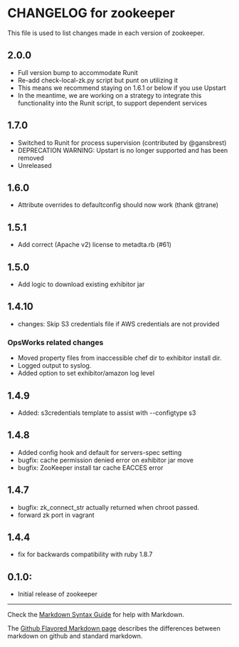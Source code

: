 # CHANGELOG for zookeeper

This file is used to list changes made in each version of zookeeper.

## 2.0.0
- Full version bump to accommodate Runit
- Re-add check-local-zk.py script but punt on utilizing it
- This means we recommend staying on 1.6.1 or below if you use Upstart
- In the meantime, we are working on a strategy to integrate this functionality
  into the Runit script, to support dependent services

## 1.7.0
- Switched to Runit for process supervision (contributed by @gansbrest)
- DEPRECATION WARNING: Upstart is no longer supported and has been removed
- Unreleased

## 1.6.0
- Attribute overrides to defaultconfig should now work (thank @trane)

## 1.5.1
- Add correct (Apache v2) license to metadta.rb (#61)

## 1.5.0
- Add logic to download existing exhibitor jar

## 1.4.10
- changes: Skip S3 credentials file if AWS credentials are not provided

### OpsWorks related changes
- Moved property files from inaccessible chef dir to exhibitor install dir.
- Logged output to syslog.
- Added option to set exhibitor/amazon log level

## 1.4.9
- Added: s3credentials template to assist with --configtype s3

## 1.4.8
- Added config hook and default for servers-spec setting
- bugfix: cache permission denied error on exhibitor jar move
- bugfix: ZooKeeper install tar cache EACCES error


## 1.4.7
- bugfix: zk_connect_str actually returned when chroot passed.
- forward zk port in vagrant

## 1.4.4

* fix for backwards compatibility with ruby 1.8.7


## 0.1.0:

* Initial release of zookeeper

- - -
Check the [Markdown Syntax Guide](http://daringfireball.net/projects/markdown/syntax) for help with Markdown.

The [Github Flavored Markdown page](http://github.github.com/github-flavored-markdown/) describes the differences between markdown on github and standard markdown.
